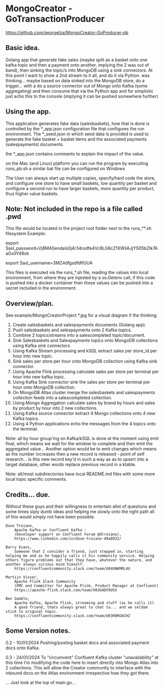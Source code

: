 # MongoCreator - GoTransactionProducer

https://github.com/georgelza/MongoCreator-GoProducer-pb

## Basic idea.

Golang app that generate fake sales (maybe split as a basket onto one kafka topic and then a payment onto another, implying the 2 was out of band), then sinking the topic/s into MongoDB using a sink connectors.
At this point I want to show a 2nd stream to it all, and do it via Python. was thinking…
maybe based on data sinked into the MongoDB store, do a trigger… with a do a source connector out of Mongo onto Kafka (some aggregating) and then consume that via the Python app and for simplistic just echo this to the console (implying it can be pushed somewhere further)

## Using the app.

This application generates fake data (salesbaskets), how that is done is controlled by the *_app.json configuration file that configures the run environment. The *_seed.json in which seed data is provided is used to generate the fake basket + basket items and the associated payments (salespayments) documents.

the *_app.json contains comments to explain the impact of the value.

on the Mac (and Linux) platform you can run the program by executing runs_pb.sh
a similar bat file can be configured on Windows

The User can always start up multiple copies, specify/hard code the store, and configure one store to have small baskets, low quantity per basket and configure a second run to have larger baskets, more quantity per product, thus higher value baskets.

## Note: Not included in the repo is a file called .pwd

This file would be located in the project root folder next to the runs_**.sh filesystem
Example: 

export Sasl_password=Vj8MASendaIs0j4r34rsdfe4Vc8LG6cZ1XWilAJjYS05bZIk7AaGx0Y49xb

export Sasl_username=3MZ4dfgsdfdfIUUA

This files is executed via the runs_*.sh file, reading the values into local environment, from where they are injested by a os.Getenv call, if this code is pushed into a docker container then these values can be pushed into a secret included in the environment.

## Overview/plan.

See example/MongoCreatorProject *.jpg for a visual diagram if the thinking.

1. Create salesbaskets and salespayments documents (Golang app).
2. Push salesbaskets and salespayments onto 2 Kafka topics.
3. Combine 2 topics/streams into a salescompleted topic/document.
4. Sink Salesbaskets and Salespayments topics onto MongoDB collections using Kafka sink connectors.
5. Using Kafka Stream processing and kSQL extract sales per store_id per hour into new topic.
6. Sink sales per store per hour onto MongoDB collection using Kafka sink connector.
7. Using Apache Flink processing calculate sales per store per terminal per hour into new kafka topic.
8. Using Kafka Sink connector sink the sales per store per terminal per hour onto MongoDB collection.
9. On MongoDB Atlas cluster merge the salesbaskets and salespayments collection feeds into a salescompleted collection.
10. Using Mongo Aggregation calculate sales by brand by hours and sales by product by hour into 2 new collections.
11. Using Kafka source connector extract 4 Mongo collections onto 4 new Kafka topics.
12. Using 4 Python applications echo the messages from the 4 topics onto the terminal. 

Note: all by hour group'ing on Kafka/kSQL is done at the moment using emit final, which means we wait for the window to complete and then emit the aggregated value... Another option would be to emit changes which means as the number increases then a new record is released - point of self research... is this new record key'd in such a way as as to upsert into a target database, other words replace previous record in a ktable.

Note: all/most subdirectories have local README.md files with some more local topic specific comments.

## Credits... due.

Without these guys and their willingness to entertain allot of questions and some times siply dumb ideas and helping me slowly onto the right path all of this would simply not have been possible.

    Dave Troiano,
        Apache Kafka or Confluent Kafka :
        (Developer support on Confluent Forum @dtroiano),
        https://www.linkedin.com/in/dave-troiano-49a8932/

    Barry Evans, 
        Someone that I consider a friend, just stepped in, starting helping me and as he happily calls it his community service. Helping others figure problems out that they have, whatever the nature, and another always curious mind himself.
        https://confluentcommunity.slack.com/team/U04UNKMRL4U

    Martijn Visser,
        Apache Flink Slack Community
        (PMC and Committer for Apache Flink, Product Manager at Confluent)
        https://apache-flink.slack.com/team/U03GADV9USX

    Ben Gamble,
        Apache Kafka, Apache Flink, streaming and stuff (as he calls it)
        A good friend, thats always great to chat to... and we seldom stick to original topic.
        https://confluentcommunity.slack.com/team/U03R0RG6CHZ


## Some Version notes.
0.2	- 10/01/2024	Pushing/posting basket docs and associated payment docs onto Kafka.

0.3	- 24/01/2024	To "circumvent" Confluent Kafka cluster "unavailability" at this time I'm modifying the code here to insert directly into Mongo Atlas into 2 collections. This will allow the Creator community to interface with the inbound docs on the Atlas environment irrespective how they got there.

... Just look at the top of main.go... 